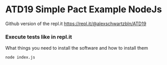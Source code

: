 # ATD19 Simple Pact Example NodeJs

Github version of the repl.it https://repl.it/@alexschwartzbln/ATD19


### Execute tests like in repl.it

What things you need to install the software and how to install them

```
node index.js
```
